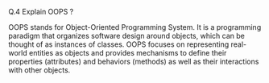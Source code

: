 Q.4 Explain OOPS ?

OOPS stands for Object-Oriented Programming System. It is a programming paradigm that organizes software design around objects, which can be thought of as instances of classes. OOPS focuses on representing real-world entities as objects and provides mechanisms to define their properties (attributes) and behaviors (methods) as well as their interactions with other objects.
